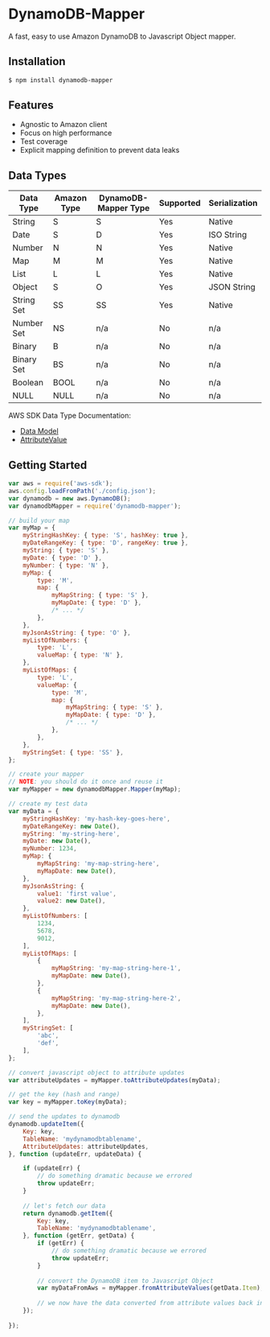 # DynamoDB-Mapper

A fast, easy to use Amazon DynamoDB to Javascript Object mapper.

## Installation

```bash
$ npm install dynamodb-mapper
```

## Features

* Agnostic to Amazon client
* Focus on high performance
* Test coverage
* Explicit mapping definition to prevent data leaks

## Data Types

| Data Type | Amazon Type | DynamoDB-Mapper Type | Supported | Serialization | 
| --------- | ----------- | -------------------- | --------- | ------------- |
| String    | S           | S                    | Yes       | Native        |
| Date      | S           | D                    | Yes       | ISO String    |
| Number    | N           | N                    | Yes       | Native        |
| Map       | M           | M                    | Yes       | Native        |
| List      | L           | L                    | Yes       | Native        |
| Object    | S           | O                    | Yes       | JSON String   |
| String Set | SS         | SS                   | Yes       | Native        |
| Number Set | NS         | n/a                  | No        | n/a           |
| Binary     | B          | n/a                  | No        | n/a           |
| Binary Set | BS         | n/a                  | No        | n/a           |
| Boolean    | BOOL       | n/a                  | No        | n/a           |
| NULL       | NULL       | n/a                  | No        | n/a           |

AWS SDK Data Type Documentation:

* [Data Model](http://docs.aws.amazon.com/amazondynamodb/latest/developerguide/DataModel.html)
* [AttributeValue](http://docs.aws.amazon.com/amazondynamodb/latest/APIReference/API_AttributeValue.html)

## Getting Started

```js
var aws = require('aws-sdk');
aws.config.loadFromPath('./config.json');
var dynamodb = new aws.DynamoDB();
var dynamodbMapper = require('dynamodb-mapper');

// build your map
var myMap = {
    myStringHashKey: { type: 'S', hashKey: true },
    myDateRangeKey: { type: 'D', rangeKey: true },
    myString: { type: 'S' },
    myDate: { type: 'D' },
    myNumber: { type: 'N' },
    myMap: { 
        type: 'M', 
        map: {
            myMapString: { type: 'S' },
            myMapDate: { type: 'D' },
            /* ... */
        },
    },
    myJsonAsString: { type: 'O' },
    myListOfNumbers: {
        type: 'L',
        valueMap: { type: 'N' },
    },
    myListOfMaps: {
        type: 'L',
        valueMap: { 
            type: 'M', 
            map: {
                myMapString: { type: 'S' },
                myMapDate: { type: 'D' },
                /* ... */
            },
        },
    },
    myStringSet: { type: 'SS' },
};

// create your mapper
// NOTE: you should do it once and reuse it
var myMapper = new dynamodbMapper.Mapper(myMap);

// create my test data
var myData = {
    myStringHashKey: 'my-hash-key-goes-here',
    myDateRangeKey: new Date(),
    myString: 'my-string-here',
    myDate: new Date(),
    myNumber: 1234,
    myMap: {
        myMapString: 'my-map-string-here',
        myMapDate: new Date(),
    },
    myJsonAsString: {
        value1: 'first value',
        value2: new Date(),
    },
    myListOfNumbers: [
        1234,
        5678,
        9012,
    ],
    myListOfMaps: [
        {
            myMapString: 'my-map-string-here-1',
            myMapDate: new Date(),
        },
        {
            myMapString: 'my-map-string-here-2',
            myMapDate: new Date(),
        },
    ],
    myStringSet: [
        'abc',
        'def',
    ],
};

// convert javascript object to attribute updates
var attributeUpdates = myMapper.toAttributeUpdates(myData);

// get the key (hash and range)
var key = myMapper.toKey(myData);

// send the updates to dynamodb
dynamodb.updateItem({
    Key: key,
    TableName: 'mydynamodbtablename',
    AttributeUpdates: attributeUpdates,
}, function (updateErr, updateData) {

    if (updateErr) {
        // do something dramatic because we errored
        throw updateErr;
    }
    
    // let's fetch our data
    return dynamodb.getItem({
        Key: key,
        TableName: 'mydynamodbtablename',
    }, function (getErr, getData) {
        if (getErr) {
            // do something dramatic because we errored
            throw updateErr;
        }
        
        // convert the DynamoDB item to Javascript Object
        var myDataFromAws = myMapper.fromAttributeValues(getData.Item);
        
        // we now have the data converted from attribute values back in javascript object format
    });
    
});

```